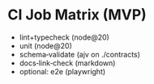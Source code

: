 # CI Job Matrix (MVP)

- lint+typecheck (node@20)
- unit (node@20)
- schema‑validate (ajv on ./contracts)
- docs‑link‑check (markdown)
- optional: e2e (playwright)
